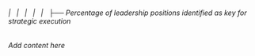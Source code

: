 ###### |   |   |   |   |   ├── Percentage of leadership positions identified as key for strategic execution

*Add content here*